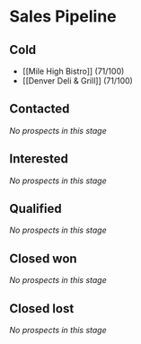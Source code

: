 # Sales Pipeline

## Cold

- [[Mile High Bistro]] (71/100)
- [[Denver Deli & Grill]] (71/100)

## Contacted

_No prospects in this stage_

## Interested

_No prospects in this stage_

## Qualified

_No prospects in this stage_

## Closed won

_No prospects in this stage_

## Closed lost

_No prospects in this stage_

